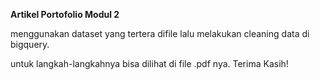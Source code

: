 **Artikel Portofolio Modul 2**


menggunakan dataset yang tertera difile lalu melakukan cleaning data di bigquery. 

untuk langkah-langkahnya bisa dilihat di file .pdf nya. Terima Kasih!
